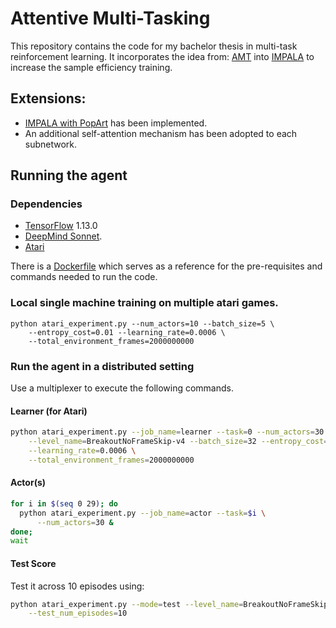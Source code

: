 # Attentive Multi-Tasking

This repository contains the code for my bachelor thesis in multi-task reinforcement learning. 
It incorporates the idea from: [AMT](https://arxiv.org/abs/1907.02874) into [IMPALA](https://arxiv.org/abs/1804.00168]) to increase the sample efficiency training.

## Extensions: 
- [IMPALA with PopArt](https://arxiv.org/abs/1809.04474) has been implemented. 
- An additional self-attention mechanism has been adopted to each subnetwork. 

## Running the agent

### Dependencies

- [TensorFlow][tensorflow] 1.13.0
- [DeepMind Sonnet][sonnet].
- [Atari](http://gym.openai.com/) 

There is a [Dockerfile][dockerfile] which serves as a reference for the
pre-requisites and commands needed to run the code.

### Local single machine training on multiple atari games. 

```
python atari_experiment.py --num_actors=10 --batch_size=5 \
    --entropy_cost=0.01 --learning_rate=0.0006 \
    --total_environment_frames=2000000000
```

### Run the agent in a distributed setting 
Use a multiplexer to execute the following commands. 

#### Learner (for Atari)

```sh
python atari_experiment.py --job_name=learner --task=0 --num_actors=30 \
    --level_name=BreakoutNoFrameSkip-v4 --batch_size=32 --entropy_cost=0.01 \
    --learning_rate=0.0006 \
    --total_environment_frames=2000000000 
```
#### Actor(s)

```sh
for i in $(seq 0 29); do
  python atari_experiment.py --job_name=actor --task=$i \
      --num_actors=30 &
done;
wait
```
#### Test Score 
Test it across 10 episodes using: 

```sh
python atari_experiment.py --mode=test --level_name=BreakoutNoFrameSkip-v4 \
    --test_num_episodes=10
```


[arxiv]: https://arxiv.org/abs/1802.01561
[deepmind_lab]: https://github.com/deepmind/lab
[sonnet]: https://github.com/deepmind/sonnet
[learning_nav]: https://arxiv.org/abs/1804.00168
[generate_images]: https://deepmind.com/blog/learning-to-generate-images/
[tensorflow]: https://github.com/tensorflow/tensorflow
[dockerfile]: Dockerfile
[dmlab30]: https://github.com/deepmind/lab/tree/master/game_scripts/levels/contributed/dmlab30
